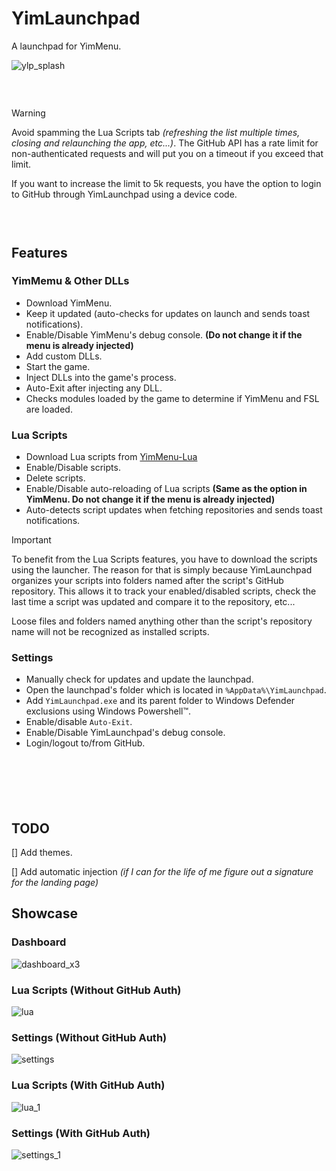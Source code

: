 # YimLaunchpad
A launchpad for YimMenu.

![ylp_splash](https://github.com/user-attachments/assets/0acf2233-078a-4cce-a0a7-d7b84d91682b)

###  

> [!WARNING]
> Avoid spamming the Lua Scripts tab *(refreshing the list multiple times, closing and relaunching the app, etc...)*. The GitHub API has a rate limit for non-authenticated requests and will put you on a timeout if you exceed that limit.
>
> If you want to increase the limit to 5k requests, you have the option to login to GitHub through YimLaunchpad using a device code.

###  

## Features

### YimMemu & Other DLLs

- Download YimMenu.
- Keep it updated (auto-checks for updates on launch and sends toast notifications).
- Enable/Disable YimMenu's debug console. **(Do not change it if the menu is already injected)**
- Add custom DLLs.
- Start the game.
- Inject DLLs into the game's process.
- Auto-Exit after injecting any DLL.
- Checks modules loaded by the game to determine if YimMenu and FSL are loaded.

### Lua Scripts

- Download Lua scripts from [YimMenu-Lua](https://github.com/YimMenu-Lua)
- Enable/Disable scripts.
- Delete scripts.
- Enable/Disable auto-reloading of Lua scripts **(Same as the option in YimMenu. Do not change it if the menu is already injected)**
- Auto-detects script updates when fetching repositories and sends toast notifications.

> [!IMPORTANT]
> To benefit from the Lua Scripts features, you have to download the scripts using the launcher. The reason for that is simply because YimLaunchpad organizes your scripts into folders named after the script's GitHub repository. This allows it to track your enabled/disabled scripts, check the last time a script was updated and compare it to the repository, etc...
>
> Loose files and folders named anything other than the script's repository name will not be recognized as installed scripts.

### Settings

- Manually check for updates and update the launchpad.
- Open the launchpad's folder which is located in `%AppData%\YimLaunchpad`.
- Add `YimLaunchpad.exe` and its parent folder to Windows Defender exclusions using Windows Powershell™.
- Enable/disable `Auto-Exit`.
- Enable/Disable YimLaunchpad's debug console.
- Login/logout to/from GitHub.

###  

###  

## TODO

[] Add themes.

[] Add automatic injection *(if I can for the life of me figure out a signature for the landing page)*

## Showcase

### Dashboard

![dashboard_x3](https://github.com/user-attachments/assets/f4ed5ecf-3d10-40ad-b86d-85146d071ef3)

### Lua Scripts (Without GitHub Auth)

![lua](https://github.com/user-attachments/assets/866f2dde-b743-43e7-a265-df3dd62ad08d)

### Settings (Without GitHub Auth)

![settings](https://github.com/user-attachments/assets/2c53073f-8424-4bcc-b273-9d17da324d1e)

### Lua Scripts (With GitHub Auth)

![lua_1](https://github.com/user-attachments/assets/32a292e9-54f0-4bff-aeeb-e86b11e70ec5)

### Settings (With GitHub Auth)

![settings_1](https://github.com/user-attachments/assets/886df881-ab24-4bf8-91a7-74b8a6aef62a)

